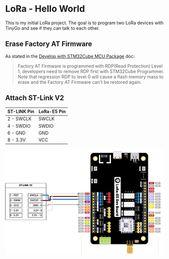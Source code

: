 # LoRa - Hello World

This is my initial LoRa project. The goal is to program two LoRa devices with TinyGo and see if they can talk to each other.

## Erase Factory AT Firmware

As stated in the [Develop with STM32Cube MCU Package](https://wiki.seeedstudio.com/LoRa-E5_STM32WLE5JC_Module/#develop-with-stm32cube-mcu-package) doc:

>Factory AT Firmware is programmed with RDP(Read Protection) Level 1, developers need to remove RDP first with STM32Cube Programmer. Note that regression RDP to level 0 will cause a flash memory mass to erase and the Factory AT Firmware can't be restored again.

## Attach ST-Link V2

| ST-LINK Pin | LoRa-E5 Pin |
| ----------- | ----------- |
| 2 - SWCLK   | SWCLK       |
| 4 - SWDIO   | SWDIO       |
| 6 - GND     | GND         |
| 8 - 3.3V    | VCC         |

![wireup](wireup.drawio.png)
